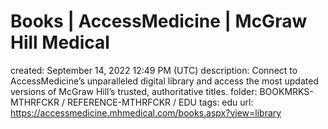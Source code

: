 # Books | AccessMedicine | McGraw Hill Medical

created: September 14, 2022 12:49 PM (UTC)
description: Connect to AccessMedicine’s unparalleled digital library and access the most updated versions of McGraw Hill’s trusted, authoritative titles.
folder: BOOKMRKS-MTHRFCKR / REFERENCE-MTHRFCKR / EDU
tags: edu
url: https://accessmedicine.mhmedical.com/books.aspx?view=library